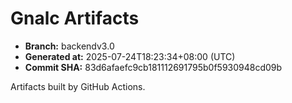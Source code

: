 # Gnalc Artifacts

- **Branch:** backendv3.0
- **Generated at:** 2025-07-24T18:23:34+08:00 (UTC)
- **Commit SHA:** 83d6afaefc9cb181112691795b0f5930948cd09b

Artifacts built by GitHub Actions.  
